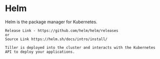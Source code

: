 # Helm
Helm is the package manager for Kubernetes.

```
Release Link - https://github.com/helm/helm/releases
or
Source Link https://helm.sh/docs/intro/install/

Tiller is deployed into the cluster and interacts with the Kubernetes API to deploy your applications. 
```
